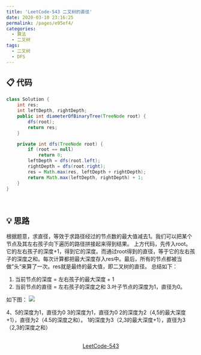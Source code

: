 ```yaml
---
title: 'LeetCode-543 二叉树的直径'
date: 2020-03-10 23:16:25
permalink: /pages/e95ef4/
categories:
  - 算法
  - 二叉树
tags:
  - 二叉树
  - DFS
---
```

## 📋 代码
```java
class Solution {
    int res;
	int leftDepth, rightDepth;
	public int diameterOfBinaryTree(TreeNode root) {
		dfs(root);
		return res;
	}

	private int dfs(TreeNode root) {
		if (root == null)
			return 0;
		leftDepth = dfs(root.left);
		rightDepth = dfs(root.right);
		res = Math.max(res, leftDepth + rightDepth);
		return Math.max(leftDepth, rightDepth) + 1;
	}
}
```
<br/>

## 💡 思路
根据题意，求直径，等效于求路径经过的节点数的最大值减去1。我们可以把某个节点及其左右孩子向下遍历的路径拼接起来得到结果。
上方代码，先传入root。它的左右孩子的深度+1，得到它的深度。而通过root得到的直径，等于它的左右孩子的深度之和。每次计算都把最大深度存入res中。最后，所有的节点都被当做”头“来算了一次。res就是最终的最大值，即二叉树的直径。
总结如下：
1. 当前节点的深度 = 左右孩子的最大深度 + 1
2. 当前节点的直径 = 左右孩子的深度之和
3.叶子节点的深度为1，直径为0。

如下图：
![](https://iyes.life/post-images/1584199442030.png)


4、5的深度为1，直径为0
3的深度为1，直径为0
2的深度为2（4,5的最大深度+1），直径为2（4.5的深度之和）。
1的深度为3（2,3的最大深度+1），直径为3（2,3的深度之和）


<br/>

<center><a href="https://leetcode-cn.com/problems/diameter-of-binary-tree/submissions/" class="LinkCard" target="_blank">LeetCode-543</a></center>
<br/>